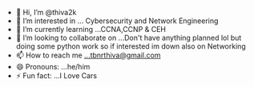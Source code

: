 - 👋 Hi, I’m @thiva2k
- 👀 I’m interested in ... Cybersecurity and Network Engineering
- 🌱 I’m currently learning ...CCNA,CCNP & CEH
- 💞️ I’m looking to collaborate on ...Don't have anything planned lol but doing some python work so if interested im down also on Networking
- 📫 How to reach me ...tbnrthiva@gmail.com
- 😄 Pronouns: ...he/him
- ⚡ Fun fact: ...I Love Cars

<!---
thiva2k/thiva2k is a ✨ special ✨ repository because its `README.md` (this file) appears on your GitHub profile.
You can click the Preview link to take a look at your changes.
--->
